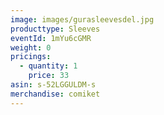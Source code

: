 ```yaml
---
image: images/gurasleevesdel.jpg
producttype: Sleeves
eventId: 1mYu6cGMR
weight: 0
pricings:
  - quantity: 1
    price: 33
asin: s-52LGGULDM-s
merchandise: comiket
---
```

